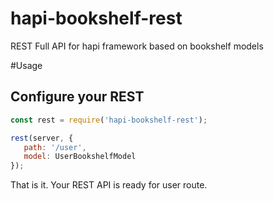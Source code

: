 # hapi-bookshelf-rest
REST Full API for hapi framework based on bookshelf models

#Usage

## Configure your REST
```javascript
const rest = require('hapi-bookshelf-rest');

rest(server, {
   path: '/user',
   model: UserBookshelfModel
});
```

That is it. Your REST API is ready for user route.
